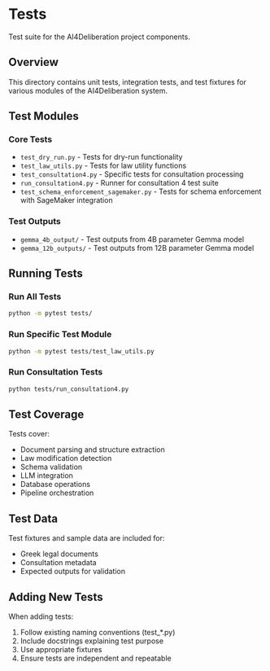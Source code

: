 # Tests

Test suite for the AI4Deliberation project components.

## Overview
This directory contains unit tests, integration tests, and test fixtures for various modules of the AI4Deliberation system.

## Test Modules

### Core Tests
- `test_dry_run.py` - Tests for dry-run functionality
- `test_law_utils.py` - Tests for law utility functions
- `test_consultation4.py` - Specific tests for consultation processing
- `run_consultation4.py` - Runner for consultation 4 test suite
- `test_schema_enforcement_sagemaker.py` - Tests for schema enforcement with SageMaker integration

### Test Outputs
- `gemma_4b_output/` - Test outputs from 4B parameter Gemma model
- `gemma_12b_outputs/` - Test outputs from 12B parameter Gemma model

## Running Tests

### Run All Tests
```bash
python -m pytest tests/
```

### Run Specific Test Module
```bash
python -m pytest tests/test_law_utils.py
```

### Run Consultation Tests
```bash
python tests/run_consultation4.py
```

## Test Coverage
Tests cover:
- Document parsing and structure extraction
- Law modification detection
- Schema validation
- LLM integration
- Database operations
- Pipeline orchestration

## Test Data
Test fixtures and sample data are included for:
- Greek legal documents
- Consultation metadata
- Expected outputs for validation

## Adding New Tests
When adding tests:
1. Follow existing naming conventions (test_*.py)
2. Include docstrings explaining test purpose
3. Use appropriate fixtures
4. Ensure tests are independent and repeatable